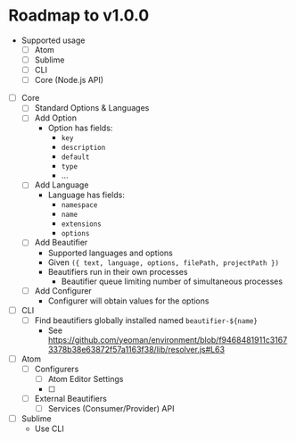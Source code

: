 # Roadmap to v1.0.0

- Supported usage
  - [ ] Atom
  - [ ] Sublime
  - [ ] CLI
  - [ ] Core (Node.js API)

- [ ] Core
  - [ ] Standard Options & Languages
  - [ ] Add Option
    - Option has fields:
      - `key`
      - `description`
      - `default`
      - `type`
      - ...
  - [ ] Add Language
    - Language has fields:
      - `namespace`
      - `name`
      - `extensions`
      - `options`
  - [ ] Add Beautifier
    - Supported languages and options
    - Given `({ text, language, options, filePath, projectPath })`
    - Beautifiers run in their own processes
      - Beautifier queue limiting number of simultaneous processes
  - [ ] Add Configurer
    - Configurer will obtain values for the options
- [ ] CLI
  - [ ] Find beautifiers globally installed named `beautifier-${name}`
    - See https://github.com/yeoman/environment/blob/f9468481911c31673378b38e63872f57a1163f38/lib/resolver.js#L63
- [ ] Atom
  - [ ] Configurers
    - [ ] Atom Editor Settings
    - [ ]
  - [ ] External Beautifiers
    - [ ] Services (Consumer/Provider) API

- [ ] Sublime
  - Use CLI
